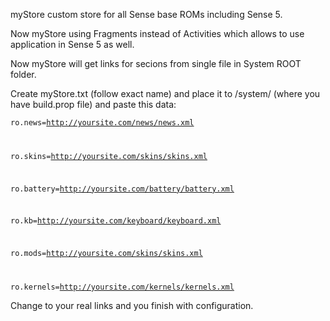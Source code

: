 myStore custom store for all Sense base ROMs including Sense 5. 

Now myStore using Fragments instead of Activities which allows to use application in Sense 5 as well. 

Now myStore will get links for secions from single file in System ROOT folder. 

Create myStore.txt (follow exact name) and place it to /system/ (where you have build.prop file) and paste this data:

<code>ro.news=http://yoursite.com/news/news.xml

ro.skins=http://yoursite.com/skins/skins.xml

ro.battery=http://yoursite.com/battery/battery.xml

ro.kb=http://yoursite.com/keyboard/keyboard.xml

ro.mods=http://yoursite.com/skins/skins.xml

ro.kernels=http://yoursite.com/kernels/kernels.xml</code>


Change to your real links and you finish with configuration. 

